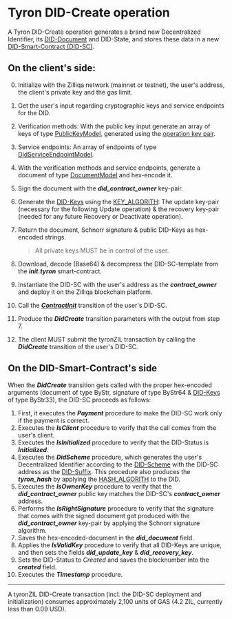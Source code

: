 # Tyron DID-Create operation

A Tyron DID-Create operation generates a brand new Decentralized Identifier, its [DID-Document](../did-document.md) and DID-State, and stores these data in a new [DID-Smart-Contract (DID-SC)](../smart-contracts/DID-SC.md).

## On the client's side:

0. Initialize with the Zilliqa network (mainnet or testnet), the user's address, the client's private key and the gas limit.
1. Get the user's input regarding cryptographic keys and service endpoints for the DID.
2. Verification methods: With the public key input generate an array of keys of type [PublicKeyModel](../implementation/models.md#public-key-model), generated using the [operation key pair](../protocol-parameters.md#operation-key-pair).
3. Service endpoints: An array of endpoints of type [DidServiceEndpointModel](../implementation/models.md#did-service-endpoint-model).
4. With the verification methods and service endpoints, generate a document of type [DocumentModel](../implementation/models.md#document-model) and hex-encode it.
5. Sign the document with the ***did_contract_owner*** key-pair. 
6. Generate the [DID-Keys](../protocol-parameters.md#did-keys) using the [KEY_ALGORITH](../protocol-parameters.md#operation-key-algorithm): The update key-pair (necessary for the following Update operation) & the recovery key-pair (needed for any future Recovery or Deactivate operation).
7. Return the document, Schnorr signature & public DID-Keys as hex-encoded strings.

    > All private keys MUST be in control of the user.

8. Download, decode (Base64) & decompress the DID-SC-template from the ***init.tyron*** smart-contract.
9. Instantiate the DID-SC with the user's address as the ***contract_owner*** and deploy it on the Zilliqa blockchain platform.
10. Call the [***ContractInit***](../smart-contracts/DID-SC.md#transitions) transition of the user's DID-SC.
11. Produce the ***DidCreate*** transition parameters with the output from step 7.
12. The client MUST submit the tyronZIL transaction by calling the ***DidCreate*** transition of the user's DID-SC.

## On the DID-Smart-Contract's side

When the ***DidCreate*** transition gets called with the proper hex-encoded arguments (document of type ByStr, signature of type ByStr64 & [DID-Keys](../protocol-parameters.md#did-keys) of type ByStr33), the DID-SC proceeds as follows:

1. First, it executes the  ***Payment*** procedure to make the DID-SC work only if the payment is correct.
2. Executes the ***IsClient*** procedure to verify that the call comes from the user's client.
3. Executes the ***IsInitialized*** procedure to verify that the DID-Status is ***Initialized***.
4. Executes the ***DidScheme*** procedure, which generates the user's Decentralized Identifier according to the [DID-Scheme](../scheme/did-scheme.md) with the DID-SC address as the [DID-Suffix](../protocol-parameters.md#did-suffix). This procedure also produces the ***tyron_hash*** by applying the [HASH_ALGORITH](../protocol-parameters.md#hash-algorithm) to the DID.
5. Executes the ***IsOwnerKey*** procedure to verify that the ***did_contract_owner*** public key matches the DID-SC's ***contract_owner*** address.
6. Performs the ***IsRightSignature*** procedure to verify that the signature that comes with the signed document got produced with the ***did_contract_owner*** key-pair by applying the Schnorr signature algorithm.
7. Saves the hex-encoded-document in the ***did_document*** field.
8. Applies the ***IsValidKey*** procedure to verify that all DID-Keys are unique, and then sets the fields ***did_update_key*** & ***did_recovery_key***.
9. Sets the DID-Status to *Created* and saves the blocknumber into the ***created*** field.
10. Executes the ***Timestamp*** procedure.

---

A tyronZIL DID-Create transaction (incl. the DID-SC deployment and initialization) consumes approximately 2,100 units of GAS (4.2 ZIL, currently less than 0.09 USD).
